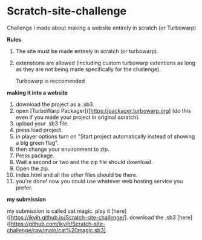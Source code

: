 # Scratch-site-challenge
Challenge I made about making a website entirely in scratch (or Turbowarp)

**Rules**
1. The site must be made entirely in scratch (or turbowarp).
2. extenstions are allowed (including custom turbowarp extentions as long as they are not being made specifically for the challenge).

   Turbowarp is reccomended

**making it into a website**
  1. download the project as a .sb3.
  2. open [TurboWarp Packager]([https://packager.turbowarp.org] (do this even if you made your project in original scratch).
  3. upload your .sb3 file.
  4. press load project.
  5. in player options turn on "Start project automatically instead of showing a big green flag".
  6. then change your environment to zip.
  7. Press package.
  8. Wait a second or two and the zip file should download.
  9. Open the zip.
  10. index.html and all the other files should be there.
  11. you're done! now you could use whatever web hosting service you prefer.



**my submission**

my submission is called cat magic.
play it [here]([https://ikyih.github.io/Scratch-site-challenge/].
download the .sb3 [here]([https://github.com/ikyih/Scratch-site-challenge/raw/main/cat%20magic.sb3].
